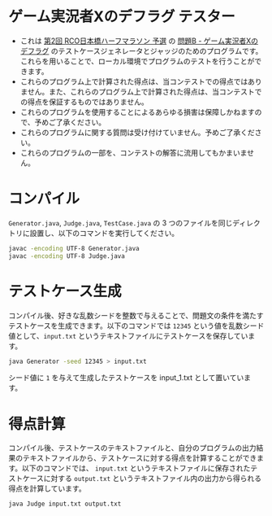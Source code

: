 # ゲーム実況者Xのデフラグ テスター
* これは [第2回 RCO日本橋ハーフマラソン 予選](https://rco-contest-2018-qual.contest.atcoder.jp/) の [問題B - ゲーム実況者Xのデフラグ](https://rco-contest-2018-qual.contest.atcoder.jp/tasks/rco_contest_2018_qual_b) のテストケースジェネレータとジャッジのためのプログラムです。これらを用いることで、ローカル環境でプログラムのテストを行うことができます。
* これらのプログラム上で計算された得点は、当コンテストでの得点ではありません。また、これらのプログラム上で計算された得点は、当コンテストでの得点を保証するものではありません。
* これらのプログラムを使用することによるあらゆる損害は保障しかねますので、予めご了承ください。
* これらのプログラムに関する質問は受け付けていません。予めご了承ください。
* これらのプログラムの一部を、コンテストの解答に流用してもかまいません。

# コンパイル
`Generator.java`, `Judge.java`, `TestCase.java` の 3 つのファイルを同じディレクトリに設置し、以下のコマンドを実行してください。

```bash
javac -encoding UTF-8 Generator.java
javac -encoding UTF-8 Judge.java
```

# テストケース生成
コンパイル後、好きな乱数シードを整数で与えることで、問題文の条件を満たすテストケースを生成できます。以下のコマンドでは `12345` という値を乱数シード値として、`input.txt` というテキストファイルにテストケースを保存しています。

```bash
java Generator -seed 12345 > input.txt
```

シード値に `1` を与えて生成したテストケースを input_1.txt として置いています。

# 得点計算
コンパイル後、テストケースのテキストファイルと、自分のプログラムの出力結果のテキストファイルから、テストケースに対する得点を計算することができます。以下のコマンドでは、 `input.txt` というテキストファイルに保存されたテストケースに対する `output.txt` というテキストファイル内の出力から得られる得点を計算しています。

```bash
java Judge input.txt output.txt
```
